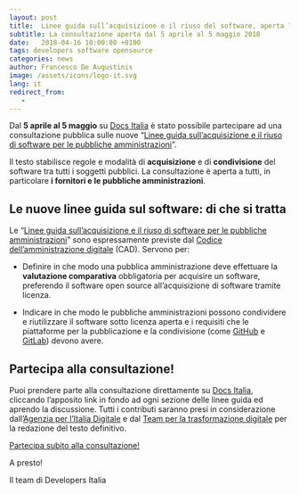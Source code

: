 ```yaml
---
layout: post
title:  Linee guida sull’acquisizione e il riuso del software, aperta la consultazione
subtitle: La consultazione aperta dal 5 aprile al 5 maggio 2018
date:   2018-04-16 10:00:00 +0100
tags: developers software opensource
categories: news
author: Francesco De Augustinis
image: /assets/icons/logo-it.svg
lang: it
redirect_from:
   -
---
```


Dal **5 aprile al 5 maggio** su [Docs Italia](https://docs.italia.it/) è stato possibile partecipare ad una consultazione pubblica sulle nuove “[Linee guida sull’acquisizione e il riuso di software per le pubbliche amministrazioni](https://docs.italia.it/AgID/linee-guida-riuso-software/lg-acquisizione-e-riuso-software-per-pa-docs/)”.

Il testo stabilisce regole e modalità di **acquisizione** e di **condivisione** del software tra tutti i soggetti pubblici. La consultazione è aperta a tutti, in particolare **i fornitori e le pubbliche amministrazioni**.

## Le nuove linee guida sul software: di che si tratta

Le “[Linee guida sull’acquisizione e il riuso di software per le pubbliche amministrazioni](https://docs.italia.it/AgID/linee-guida-riuso-software/lg-acquisizione-e-riuso-software-per-pa-docs/)” sono espressamente previste dal [Codice dell’amministrazione digitale](https://docs.italia.it/italia/piano-triennale-ict/codice-amministrazione-digitale-docs/it/v2017-12-13/_rst/capo6.html) (CAD). Servono per:

* Definire in che modo una pubblica amministrazione deve effettuare la **valutazione comparativa** obbligatoria per acquisire un software, preferendo il software open source all’acquisizione di software tramite licenza.

* Indicare in che modo le pubbliche amministrazioni possono condividere e riutilizzare il software sotto licenza aperta e i requisiti che le piattaforme per la pubblicazione e la condivisione (come [GitHub](https://github.com/) e [GitLab](https://about.gitlab.com/)) devono avere.

## Partecipa alla consultazione!

Puoi prendere parte alla consultazione direttamente su [Docs Italia](https://docs.italia.it/AgID/linee-guida-riuso-software/lg-acquisizione-e-riuso-software-per-pa-docs/), cliccando l’apposito link in fondo ad ogni sezione delle linee guida ed aprendo la discussione. Tutti i contributi saranno presi in considerazione dall’[Agenzia per l’Italia Digitale](http://www.agid.gov.it/) e dal [Team per la trasformazione digitale](https://teamdigitale.governo.it/) per la redazione del testo definitivo.

[Partecipa subito alla consultazione!](https://docs.italia.it/AgID/linee-guida-riuso-software/lg-acquisizione-e-riuso-software-per-pa-docs/)

A presto!

Il team di Developers Italia
